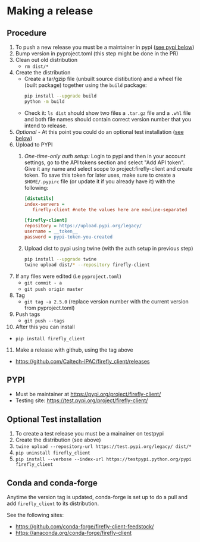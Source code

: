 # Making a release

## Procedure
1. To push a new release you must be a maintainer in pypi ([see pypi below](#pypi))
2. Bump version in pyproject.toml  (this step might be done in the PR)
3. Clean out old distribution 
   - `rm dist/*`
4. Create the distribution
   - Create a tar/gzip file (unbuilt source distibution) and a wheel file 
   (built package) together using the `build` package:
      ```bash
      pip install --upgrade build
      python -m build
      ```
   - Check it: `ls dist` should show two files a `.tar.gz` file and a `.whl` file
   and both file names should contain correct version number that you intend to
   release.
5. _Optional_ - At this point you could do an optional test installation ([see below](#optional-test-installation))
6. Upload to PYPI  
   1. _One-time-only auth setup:_ Login to pypi and then in your account settings, go to the API tokens section and select "Add API token". Give it any name and select scope to project:firefly-client and create token. To save this token for later uses, make sure to create a `$HOME/.pypirc` file (or update it if you already have it) with the following:
      ```ini
      [distutils]
      index-servers =
         firefly-client #note the values here are newline-separated 

      [firefly-client]
      repository = https://upload.pypi.org/legacy/
      username = __token__
      password = pypi-token-you-created
      ```

   2. Upload dist to pypi using twine (with the auth setup in previous step)
      ```bash
      pip install --upgrade twine
      twine upload dist/* --repository firefly-client
      ```
7. If any files were edited (i.e `pyproject.toml`) 
   - `git commit - a`
   - `git push origin master`
8. Tag
   -  `git tag -a 2.5.0`  (replace version number with the current version from pyproject.toml)
9. Push tags
   - `git push --tags`
10. After this you can install 
   - `pip install firefly_client`
11. Make a release with github, using the tag above
   - https://github.com/Caltech-IPAC/firefly_client/releases

## PYPI 

- Must be maintainer at https://pypi.org/project/firefly-client/
- Testing site: https://test.pypi.org/project/firefly-client/

## Optional Test installation

1. To create a test release you must be a mainainer on testpypi
2. Create the distribution (see above)
3. `twine upload --repository-url https://test.pypi.org/legacy/ dist/*`
4. `pip uninstall firefly_client`
5. `pip install --verbose --index-url https://testpypi.python.org/pypi firefly_client`

## Conda and conda-forge

Anytime the version tag is updated, conda-forge is set up to do a pull and add `firefly_client` to its distribution.

See the following sites:
 - https://github.com/conda-forge/firefly-client-feedstock/
 - https://anaconda.org/conda-forge/firefly-client